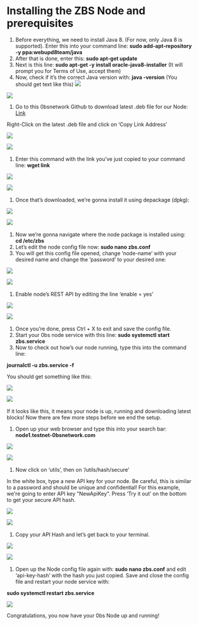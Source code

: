 # Installing the ZBS Node and prerequisites

1. Before everything, we need to install Java 8. \(For now, only Java 8 is supported\). Enter this into your command line: **sudo add-apt-repository -y ppa:webupd8team/java**
2. After that is done, enter this: **sudo apt-get update**
3. Next is this line: **sudo apt-get -y install oracle-java8-installer** \(It will prompt you for Terms of Use, accept them\)
4. Now, check if it’s the correct Java version with: **java -version** \(You should get text like this\) ![](blob:https://teams.microsoft.com/2cfd2a24-222e-4ec8-b88e-dccf30aeb345)

![](../../.gitbook/assets/java-version.png)

1. Go to this 0bsnetwork Github to download latest .deb file for our Node: [Link](https://github.com/0bsnetwork/Zbs/releases) 

Right-Click on the latest .deb file and click on ‘Copy Link Address’

![](../../.gitbook/assets/node-install-1.png)

![](blob:https://teams.microsoft.com/a2325651-2f2b-4eff-bbc3-90d9f053c4c6)![](data:image/gif;base64,R0lGODlhAQABAPABAP///wAAACH5BAEKAAAALAAAAAABAAEAAAICRAEAOw==)​

1. Enter this command with the link you’ve just copied to your command line: **wget link**  

![](../../.gitbook/assets/wget.png)

![](blob:https://teams.microsoft.com/b23c518b-3cc6-457c-b157-9b5cda19f733)![](data:image/gif;base64,R0lGODlhAQABAPABAP///wAAACH5BAEKAAAALAAAAAABAAEAAAICRAEAOw==)​

1. Once that’s downloaded, we’re gonna install it using depackage \(dpkg\):  

![](../../.gitbook/assets/dpkg.png)

![](blob:https://teams.microsoft.com/18fa0062-f9b9-49f5-b19b-e9941764e9dd)![](data:image/gif;base64,R0lGODlhAQABAPABAP///wAAACH5BAEKAAAALAAAAAABAAEAAAICRAEAOw==)​

1. Now we’re gonna navigate where the node package is installed using: **cd /etc/zbs**
2. Let’s edit the node config file now: **sudo nano zbs.conf**
3. You will get this config file opened, change ‘node-name’ with your desired name and change the ‘password’ to your desired one:

![](../../.gitbook/assets/node-install-2.png)

![](blob:https://teams.microsoft.com/61788ad0-2e3f-4080-b2a7-2a003c6aebce)![](data:image/gif;base64,R0lGODlhAQABAPABAP///wAAACH5BAEKAAAALAAAAAABAAEAAAICRAEAOw==)​

1. Enable node’s REST API by editing the line ‘enable = yes’  

![](../../.gitbook/assets/node-install-3.png)

![](blob:https://teams.microsoft.com/98a98da8-b4c3-4485-a1c4-4684fb770c31)![](data:image/gif;base64,R0lGODlhAQABAPABAP///wAAACH5BAEKAAAALAAAAAABAAEAAAICRAEAOw==)​

1. Once you’re done, press Ctrl + X to exit and save the config file.
2. Start your 0bs node service with this line: **sudo systemctl start zbs.service**
3. Now to check out how’s our node running, type this into the command line:

**journalctl -u zbs.service -f**

You should get something like this:

![](../../.gitbook/assets/node-install-4.png)

![](blob:https://teams.microsoft.com/783538af-646b-43fc-9147-5a8bdaee8559)![](data:image/gif;base64,R0lGODlhAQABAPABAP///wAAACH5BAEKAAAALAAAAAABAAEAAAICRAEAOw==)​

If it looks like this, it means your node is up, running and downloading latest blocks! Now there are few more steps before we end the setup.

1. Open up your web browser and type this into your search bar: **node1.testnet-0bsnetwork.com**  

![](../../.gitbook/assets/swagger-1.png)

![](blob:https://teams.microsoft.com/dc1184fa-f5bf-48af-a361-4d0b890c83e4)![](data:image/gif;base64,R0lGODlhAQABAPABAP///wAAACH5BAEKAAAALAAAAAABAAEAAAICRAEAOw==)​

1. Now click on ‘utils’, then on ‘/utils/hash/secure’ 

In the white box, type a new API key for your node. Be careful, this is similar to a password and should be unique and confidential! For this example, we're going to enter API key "NewApiKey". Press ‘Try it out’ on the bottom to get your secure API hash.

![](../../.gitbook/assets/swagger-2.png)

![](blob:https://teams.microsoft.com/293265c3-1435-4aa7-86d6-d2ddf1ba84ea)![](data:image/gif;base64,R0lGODlhAQABAPABAP///wAAACH5BAEKAAAALAAAAAABAAEAAAICRAEAOw==)​

1. Copy your API Hash and let’s get back to your terminal.  

![](../../.gitbook/assets/swagger-3.png)

![](blob:https://teams.microsoft.com/b81372ee-2239-47f6-86b3-32ba3822c804)![](data:image/gif;base64,R0lGODlhAQABAPABAP///wAAACH5BAEKAAAALAAAAAABAAEAAAICRAEAOw==)​

1. Open up the Node config file again with: **sudo nano zbs.conf** and edit ‘api-key-hash’ with the hash you just copied. Save and close the config file and restart your node service with:  

**sudo systemctl restart zbs.service**

![](../../.gitbook/assets/node-install-5.png)

Congratulations, you now have your 0bs Node up and running!

